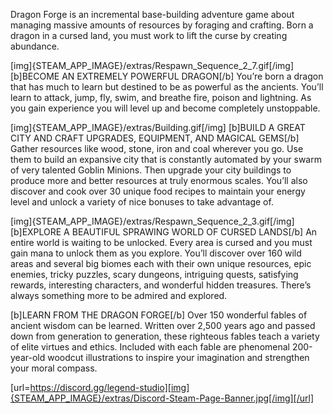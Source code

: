 Dragon Forge is an incremental base-building adventure game about managing massive amounts of resources by foraging and crafting. Born a dragon in a cursed land, you must work to lift the curse by creating abundance.

[img]{STEAM_APP_IMAGE}/extras/Respawn_Sequence_2_7.gif[/img]
[b]BECOME AN EXTREMELY POWERFUL DRAGON[/b]
You’re born a dragon that has much to learn but destined to be as powerful as the ancients. You’ll learn to attack, jump, fly, swim, and breathe fire, poison and lightning. As you gain experience you will level up and become completely unstoppable.

[img]{STEAM_APP_IMAGE}/extras/Building.gif[/img]
[b]BUILD A GREAT CITY AND CRAFT UPGRADES, EQUIPMENT, AND MAGICAL GEMS[/b]
Gather resources like wood, stone, iron and coal wherever you go. Use them to build an expansive city that is constantly automated by your swarm of very talented Goblin Minions. Then upgrade your city buildings to produce more and better resources at truly enormous scales. You’ll also discover and cook over 30 unique food recipes to maintain your energy level and unlock a variety of nice bonuses to take advantage of.

[img]{STEAM_APP_IMAGE}/extras/Respawn_Sequence_2_3.gif[/img]
[b]EXPLORE A BEAUTIFUL SPRAWING WORLD OF CURSED LANDS[/b]
An entire world is waiting to be unlocked. Every area is cursed and you must gain mana to unlock them as you explore. You’ll discover over 160 wild areas and several big biomes each with their own unique resources, epic enemies, tricky puzzles, scary dungeons, intriguing quests, satisfying rewards, interesting characters, and wonderful hidden treasures. There’s always something more to be admired and explored.

[b]LEARN FROM THE DRAGON FORGE[/b]
Over 150 wonderful fables of ancient wisdom can be learned. Written over 2,500 years ago and passed down from generation to generation, these righteous fables teach a variety of elite virtues and ethics. Included with each fable are phenomenal 200-year-old woodcut illustrations to inspire your imagination and strengthen your moral compass.

[url=https://discord.gg/legend-studio][img]{STEAM_APP_IMAGE}/extras/Discord-Steam-Page-Banner.jpg[/img][/url]